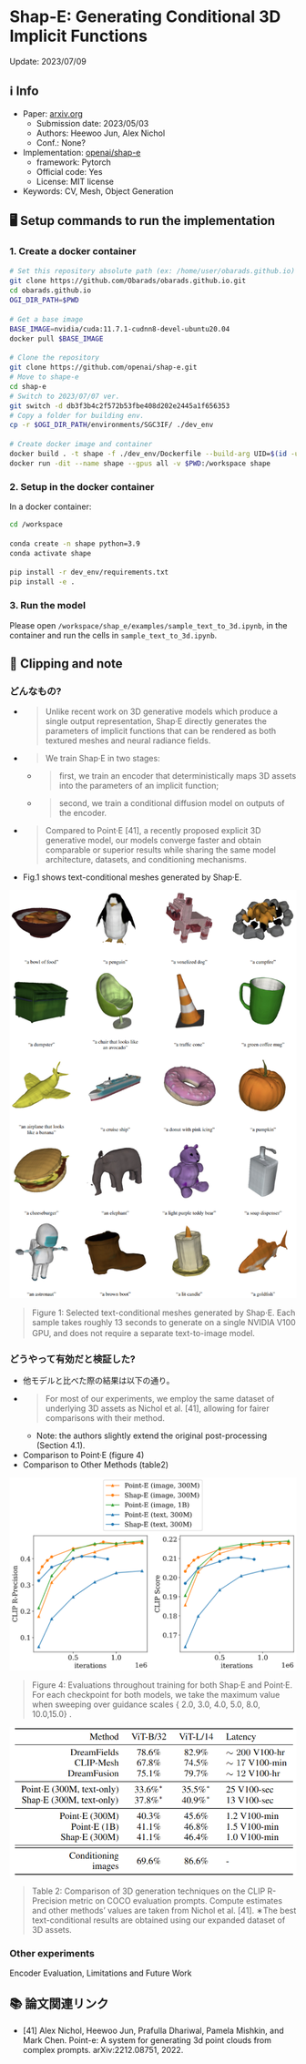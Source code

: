 # Shap-E: Generating Conditional 3D Implicit Functions

Update: 2023/07/09

## ℹ️ Info
- Paper: [arxiv.org](https://arxiv.org/abs/2305.02463)
  - Submission date: 2023/05/03
  - Authors: Heewoo Jun, Alex Nichol
  - Conf.: None?
- Implementation: [openai/shap-e](https://github.com/openai/shap-e)
  - framework: Pytorch
  - Official code: Yes
  - License: MIT license
- Keywords: CV, Mesh, Object Generation

## 🖥️ Setup commands to run the implementation
### 1. Create a docker container
```bash
# Set this repository absolute path (ex: /home/user/obarads.github.io)
git clone https://github.com/Obarads/obarads.github.io.git
cd obarads.github.io
OGI_DIR_PATH=$PWD

# Get a base image
BASE_IMAGE=nvidia/cuda:11.7.1-cudnn8-devel-ubuntu20.04
docker pull $BASE_IMAGE

# Clone the repository
git clone https://github.com/openai/shap-e.git
# Move to shape-e
cd shap-e
# Switch to 2023/07/07 ver.
git switch -d db3f3b4c2f572b53fbe408d202e2445a1f656353
# Copy a folder for building env.
cp -r $OGI_DIR_PATH/environments/SGC3IF/ ./dev_env

# Create docker image and container
docker build . -t shape -f ./dev_env/Dockerfile --build-arg UID=$(id -u) --build-arg GID=$(id -g) --build-arg BASE_IMAGE=$BASE_IMAGE
docker run -dit --name shape --gpus all -v $PWD:/workspace shape
```

### 2. Setup in the docker container
In a docker container:
```bash
cd /workspace

conda create -n shape python=3.9
conda activate shape

pip install -r dev_env/requirements.txt
pip install -e .
```

### 3. Run the model
Please open `/workspace/shap_e/examples/sample_text_to_3d.ipynb`, in the container and run the cells in `sample_text_to_3d.ipynb`.

## 📝 Clipping and note
### どんなもの?
- > Unlike recent work on 3D generative models which produce a single output representation, Shap·E directly generates the parameters of implicit functions that can be rendered as both textured meshes  and neural radiance fields.
- > We train Shap·E in two stages: 
  - > first, we train an encoder that deterministically maps 3D assets into the parameters of an implicit function;
  - > second, we train a conditional diffusion model on outputs of the encoder.
- > Compared to Point·E [41], a recently proposed explicit 3D generative model, our models converge faster and obtain comparable or superior results while sharing the same model architecture, datasets, and conditioning mechanisms.
- Fig.1 shows text-conditional meshes generated by Shap·E.

![fig1](img/SGC3IF/fig1.png)
> Figure 1: Selected text-conditional meshes generated by Shap·E. Each sample takes roughly 13 seconds to generate on a single NVIDIA V100 GPU, and does not require a separate text-to-image model.
　
### どうやって有効だと検証した?
- 他モデルと比べた際の結果は以下の通り。
- > For most of our experiments, we employ the same dataset of underlying 3D assets as Nichol et al. [41], allowing for fairer comparisons with their method.
  - Note: the authors slightly extend the original post-processing (Section 4.1).
- Comparison to Point·E (figure 4)
- Comparison to Other Methods (table2)

![fig4](img/SGC3IF/fig4.png)
> Figure  4: Evaluations  throughout  training  for  both  Shap·E  and  Point·E.  For  each  checkpoint  for  both  models,  we  take  the  maximum  value  when  sweeping  over  guidance  scales { 2.0, 3.0, 4.0, 5.0, 8.0, 10.0,15.0} .

![fig4](img/SGC3IF/tab2.png)
> Table 2: Comparison of 3D generation techniques on the CLIP R-Precision metric on COCO evaluation prompts. Compute estimates and other methods’ values are taken from Nichol et al. [41]. ∗The best text-conditional results are obtained using our expanded dataset of 3D assets.

### Other experiments
Encoder Evaluation, Limitations and Future Work

## 📚 論文関連リンク
- [41] Alex Nichol, Heewoo Jun, Prafulla Dhariwal, Pamela Mishkin, and Mark Chen.  Point-e: A system for generating 3d point clouds from complex prompts. arXiv:2212.08751, 2022.
